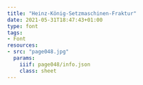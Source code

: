 ```yaml
---
title: "Heinz-König-Setzmaschinen-Fraktur"
date: 2021-05-31T18:47:43+01:00
type: font
tags:
- Font
resources:
- src: "page048.jpg"
  params:
    iiif: page048/info.json
    class: sheet
---
```

